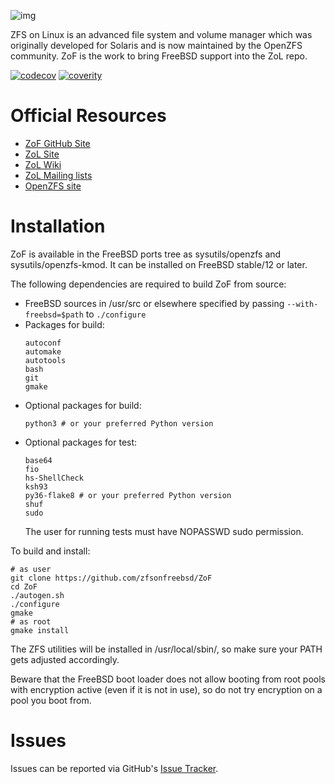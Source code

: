 ![img](https://github.com/zfsonfreebsd/ZoF/raw/master/zof-logo.png)

ZFS on Linux is an advanced file system and volume manager which was originally
developed for Solaris and is now maintained by the OpenZFS community. ZoF is
the work to bring FreeBSD support into the ZoL repo.

[![codecov](https://codecov.io/gh/zfsonlinux/zfs/branch/master/graph/badge.svg)](https://codecov.io/gh/zfsonlinux/zfs)
[![coverity](https://scan.coverity.com/projects/1973/badge.svg)](https://scan.coverity.com/projects/zfsonlinux-zfs)

# Official Resources

  * [ZoF GitHub Site](https://zfsonfreebsd.github.io/ZoF/)
  * [ZoL Site](http://zfsonlinux.org)
  * [ZoL Wiki](https://github.com/zfsonlinux/zfs/wiki)
  * [ZoL Mailing lists](https://github.com/zfsonlinux/zfs/wiki/Mailing-Lists)
  * [OpenZFS site](http://open-zfs.org/)

# Installation

ZoF is available in the FreeBSD ports tree as sysutils/openzfs and
sysutils/openzfs-kmod. It can be installed on FreeBSD stable/12 or later.

The following dependencies are required to build ZoF from source:
  * FreeBSD sources in /usr/src or elsewhere specified by passing
    `--with-freebsd=$path` to `./configure`
  * Packages for build:
    ```
    autoconf
    automake
    autotools
    bash
    git
    gmake
    ```
  * Optional packages for build:
    ```
    python3 # or your preferred Python version
    ```
  * Optional packages for test:
    ```
    base64
    fio
    hs-ShellCheck
    ksh93
    py36-flake8 # or your preferred Python version
    shuf
    sudo
    ```
    The user for running tests must have NOPASSWD sudo permission.

To build and install:
```
# as user
git clone https://github.com/zfsonfreebsd/ZoF
cd ZoF
./autogen.sh
./configure
gmake
# as root
gmake install
```
The ZFS utilities will be installed in /usr/local/sbin/, so make sure your PATH
gets adjusted accordingly.

Beware that the FreeBSD boot loader does not allow booting from root pools with
encryption active (even if it is not in use), so do not try encryption on a
pool you boot from.

# Issues

Issues can be reported via GitHub's [Issue Tracker](https://github.com/zfsonfreebsd/ZoF).

